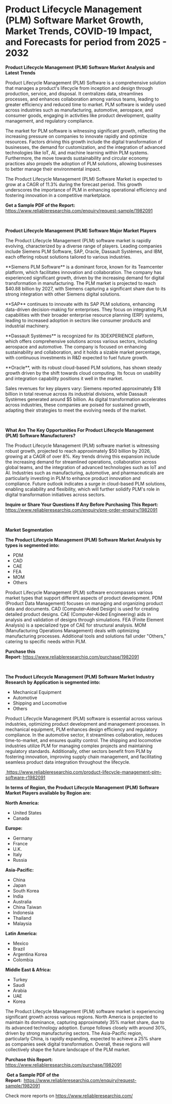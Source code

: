 <p><h1>Product Lifecycle Management (PLM) Software Market Growth, Market Trends, COVID-19 Impact, and Forecasts for period from 2025 - 2032</h1></p><p><strong>Product Lifecycle Management (PLM) Software Market Analysis and Latest Trends</strong></p>
<p><p>Product Lifecycle Management (PLM) Software is a comprehensive solution that manages a product's lifecycle from inception and design through production, service, and disposal. It centralizes data, streamlines processes, and enhances collaboration among various teams, leading to greater efficiency and reduced time to market. PLM software is widely used across industries such as manufacturing, automotive, aerospace, and consumer goods, engaging in activities like product development, quality management, and regulatory compliance.</p><p>The market for PLM software is witnessing significant growth, reflecting the increasing pressure on companies to innovate rapidly and optimize resources. Factors driving this growth include the digital transformation of businesses, the demand for customization, and the integration of advanced technologies like IoT, AI, and machine learning within PLM systems. Furthermore, the move towards sustainability and circular economy practices also propels the adoption of PLM solutions, allowing businesses to better manage their environmental impact.</p><p>The Product Lifecycle Management (PLM) Software Market is expected to grow at a CAGR of 11.3% during the forecast period. This growth underscores the importance of PLM in enhancing operational efficiency and fostering innovation in a competitive marketplace.</p></p>
<p><strong>Get a Sample PDF of the Report:&nbsp;</strong> <a href="https://www.reliableresearchiq.com/enquiry/request-sample/1982091?utm_campaign=1087&utm_medium=2&utm_source=Github&utm_content=ia&utm_term=15012025&utm_id=product-lifecycle-management-plm-software">https://www.reliableresearchiq.com/enquiry/request-sample/1982091</a></p>
<p>&nbsp;</p>
<p><strong>Product Lifecycle Management (PLM) Software Major Market Players</strong></p>
<p><p>The Product Lifecycle Management (PLM) software market is rapidly evolving, characterized by a diverse range of players. Leading companies include Siemens PLM Software, SAP, Oracle, Dassault Systèmes, and IBM, each offering robust solutions tailored to various industries.</p><p>**Siemens PLM Software** is a dominant force, known for its Teamcenter platform, which facilitates innovation and collaboration. The company has experienced significant growth, driven by the increasing demand for digital transformation in manufacturing. The PLM market is projected to reach $40.88 billion by 2027, with Siemens capturing a significant share due to its strong integration with other Siemens digital solutions.</p><p>**SAP** continues to innovate with its SAP PLM solutions, enhancing data-driven decision-making for enterprises. They focus on integrating PLM capabilities with their broader enterprise resource planning (ERP) systems, leading to increased adoption in sectors like consumer products and industrial machinery. </p><p>**Dassault Systèmes** is recognized for its 3DEXPERIENCE platform, which offers comprehensive solutions across various sectors, including aerospace and automotive. The company is focused on enhancing sustainability and collaboration, and it holds a sizable market percentage, with continuous investments in R&D expected to fuel future growth.</p><p>**Oracle**, with its robust cloud-based PLM solutions, has shown steady growth driven by the shift towards cloud computing. Its focus on usability and integration capability positions it well in the market.</p><p>Sales revenues for key players vary: Siemens reported approximately $18 billion in total revenue across its industrial divisions, while Dassault Systèmes generated around $5 billion. As digital transformation accelerates across industries, these companies are poised for sustained growth, adapting their strategies to meet the evolving needs of the market.</p></p>
<p>&nbsp;</p>
<p><strong>What Are The Key Opportunities For Product Lifecycle Management (PLM) Software Manufacturers?</strong></p>
<p><p>The Product Lifecycle Management (PLM) software market is witnessing robust growth, projected to reach approximately $50 billion by 2026, growing at a CAGR of over 8%. Key trends driving this expansion include the increasing demand for streamlined operations, collaboration across global teams, and the integration of advanced technologies such as IoT and AI. Industries such as manufacturing, automotive, and pharmaceuticals are particularly investing in PLM to enhance product innovation and compliance. Future outlook indicates a surge in cloud-based PLM solutions, enabling scalability and flexibility, which will further solidify PLM's role in digital transformation initiatives across sectors.</p></p>
<p><strong>Inquire or Share Your Questions If Any Before Purchasing This Report:</strong> <a href="https://www.reliableresearchiq.com/enquiry/pre-order-enquiry/1982091?utm_campaign=1087&utm_medium=2&utm_source=Github&utm_content=ia&utm_term=15012025&utm_id=product-lifecycle-management-plm-software">https://www.reliableresearchiq.com/enquiry/pre-order-enquiry/1982091</a></p>
<p>&nbsp;</p>
<p><strong>Market Segmentation</strong></p>
<p><strong>The Product Lifecycle Management (PLM) Software Market Analysis by types is segmented into:</strong></p>
<p><ul><li>PDM</li><li>CAD</li><li>CAE</li><li>FEA</li><li>MOM</li><li>Others</li></ul></p>
<p><p>Product Lifecycle Management (PLM) software encompasses various market types that support different aspects of product development. PDM (Product Data Management) focuses on managing and organizing product data and documents. CAD (Computer-Aided Design) is used for creating detailed product designs. CAE (Computer-Aided Engineering) aids in analysis and validation of designs through simulations. FEA (Finite Element Analysis) is a specialized type of CAE for structural analysis. MOM (Manufacturing Operations Management) deals with optimizing manufacturing processes. Additional tools and solutions fall under "Others," catering to specific needs within PLM.</p></p>
<p><strong>Purchase this Report:&nbsp;</strong><a href="https://www.reliableresearchiq.com/purchase/1982091?utm_campaign=1087&utm_medium=2&utm_source=Github&utm_content=ia&utm_term=15012025&utm_id=product-lifecycle-management-plm-software">https://www.reliableresearchiq.com/purchase/1982091</a></p>
<p>&nbsp;</p>
<p><strong>The Product Lifecycle Management (PLM) Software Market Industry Research by Application is segmented into:</strong></p>
<p><ul><li>Mechanical Equipment</li><li>Automotive</li><li>Shipping and Locomotive</li><li>Others</li></ul></p>
<p><p>Product Lifecycle Management (PLM) software is essential across various industries, optimizing product development and management processes. In mechanical equipment, PLM enhances design efficiency and regulatory compliance. In the automotive sector, it streamlines collaboration, reduces time-to-market, and ensures quality control. The shipping and locomotive industries utilize PLM for managing complex projects and maintaining regulatory standards. Additionally, other sectors benefit from PLM by fostering innovation, improving supply chain management, and facilitating seamless product data integration throughout the lifecycle.</p></p>
<p><a href="https://www.reliableresearchiq.com/product-lifecycle-management-plm-software-r1982091?utm_campaign=1087&utm_medium=2&utm_source=Github&utm_content=ia&utm_term=15012025&utm_id=product-lifecycle-management-plm-software">&nbsp;https://www.reliableresearchiq.com/product-lifecycle-management-plm-software-r1982091</a></p>
<p><strong>In terms of Region, the Product Lifecycle Management (PLM) Software Market Players available by Region are:</strong></p>
<p>
    <p> <strong> North America: </strong>
        <ul>
            <li>United States</li>
            <li>Canada</li>
        </ul>
        </p> 
    <p> <strong> Europe: </strong>
        <ul>
            <li>Germany</li>
            <li>France</li>
            <li>U.K.</li>
            <li>Italy</li>
            <li>Russia</li>
        </ul>
        </p> 
    <p> <strong> Asia-Pacific: </strong>
        <ul>
            <li>China</li>
            <li>Japan</li>
            <li>South Korea</li>
            <li>India</li>
            <li>Australia</li>
            <li>China Taiwan</li>
            <li>Indonesia</li>
            <li>Thailand</li>
            <li>Malaysia</li>
        </ul>
        </p> 
    <p> <strong> Latin America: </strong>
        <ul>
            <li>Mexico</li>
            <li>Brazil</li>
            <li>Argentina Korea</li>
            <li>Colombia</li>
        </ul>
        </p> 
    <p> <strong> Middle East & Africa: </strong>
        <ul>
            <li>Turkey</li>
            <li>Saudi</li>
            <li>Arabia</li>
            <li>UAE</li>
            <li>Korea</li>
        </ul>
    </p>
    </p>
<p><p>The Product Lifecycle Management (PLM) software market is experiencing significant growth across various regions. North America is projected to maintain its dominance, capturing approximately 35% market share, due to its advanced technology adoption. Europe follows closely with around 30%, driven by strong manufacturing sectors. The Asia-Pacific region, particularly China, is rapidly expanding, expected to achieve a 25% share as companies seek digital transformation. Overall, these regions will collectively shape the future landscape of the PLM market.</p></p>
<p><strong>Purchase this Report: </strong><a href="https://www.reliableresearchiq.com/purchase/1982091?utm_campaign=1087&utm_medium=2&utm_source=Github&utm_content=ia&utm_term=15012025&utm_id=product-lifecycle-management-plm-software">https://www.reliableresearchiq.com/purchase/1982091</a></p>
<p>&nbsp;<strong>Get a Sample PDF of the Report:&nbsp;&nbsp;</strong><a href="https://www.reliableresearchiq.com/enquiry/request-sample/1982091?utm_campaign=1087&utm_medium=2&utm_source=Github&utm_content=ia&utm_term=15012025&utm_id=product-lifecycle-management-plm-software">https://www.reliableresearchiq.com/enquiry/request-sample/1982091</a></p>
<p><strong></strong></p>
<p>Check more reports on <a href="https://www.reliableresearchiq.com/?utm_campaign=1087&utm_medium=2&utm_source=Github&utm_content=ia&utm_term=15012025&utm_id=product-lifecycle-management-plm-software">https://www.reliableresearchiq.com/</a></p>